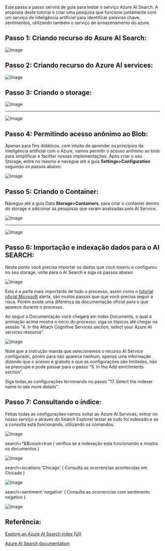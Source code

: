 Este passo a passo servirá de guia para testar o serviço Azure AI Search. A proposta deste tutorial é criar uma pesquisa que funcione juntamente com um serviço de inteligência artificial para identificar palavras chave, sentimentos, utilizando também o serviço de armazenamento do azure.

## Passo 1: Criando recurso do Asure AI Search:

![Image](Images/fig1.gif)

## Passo 2: Criando recurso do Azure AI services:

![Image](Images/fig2.gif)

## Passo 3: Criando o storage:

![Image](Images/fig3.gif)

____________________________________________________________________________________________________________

![Image](Images/fig4.png)

## Passo 4: Permitindo acesso anônimo ao Blob:

Apenas para fins didáticos, com intuito de aprender os princípios da inteligência artificial com o Azure, vamos permitir o acesso anônimo ao blob para simplificar e facilitar nossas implementações. Após criar o seu Storage, entre no mesmo e navegue até a guia **Settings>Configuration** seguindo os passos abaixo:

![Image](Images/fig5.gif)

## Passo 5: Criando o Container:

Navegue até a guia Data **Storage>Containers**, para criar o contanier dentro do storage e adicionar as pesquisas que seram analisadas pelo AI Service.

![Image](Images/fig6.gif)

____________________________________________________________________________________________________________

![Image](Images/fig7.gif)

## Passo 6: Importação e indexação dados para o AI SEARCH:

Neste ponto você precisa importar os dados que você inseriu e configurou no seu storage, volte para o AI Search e siga os passos abaixo:

![Image](Images/fig8.gif)

Esta é a parte mais importante de todo o processo, assim como o [tutorial oficial Microsoft](https://microsoftlearning.github.io/mslearn-ai-fundamentals/Instructions/Labs/11-ai-search.html#upload-documents-to-azure-storage) alerta, são muitos passos que que você precisa seguir a risca. Porém existe uma diferença da documentação oficial para o que aparece durante o processo.

Ao seguir a Documentação você chegará em Index Documents, o qual a animação acima mostra o início do processo, siga os tópicos até chegar na sessão "4. In the Attach Cognitive Services section, select your Azure AI services resource".

![Image](Images/fig9.png)

Note que a instrução manda que selecionemos o recurso AI Service configurado, porém para não aparece nenhum, apenas uma informação dizendo que o acesso é gratuito e que as configurações são limitadas, não se preocupe e pode passar para o passo "5. In the Add enrichments section".

Siga todas as configurações terminando no passo "17. Select the indexer name to see more details".

## Passo 7: Consultando o índice:

Feitas todas as configurações vamos voltar ao Azure AI Services, entrar no nosso serviço e através do Search Explorer testar se tudo foi indexado e se a consulta está funcionando, utilizando os comandos:

![Image](Images/fig10.png)

search=*&$count=true    (  verifica se a indexação esta funcionando e mostra os documentos )

![Image](Images/fig11.png)

search=locations:'Chicago' ( Consulta as ocorrencias acontecidas em Chicado )

![Image](Images/fig12.png)

search=sentiment:'negative' ( Consulta as ocorrencias com sentimento negativo )

![Image](Images/fig13.png)

## Referência:

[Explore an Azure AI Search index (UI)](https://microsoftlearning.github.io/mslearn-ai-fundamentals/Instructions/Labs/11-ai-search.html#upload-documents-to-azure-storage)

[Azure AI Search documentation](https://learn.microsoft.com/en-us/azure/search/)
